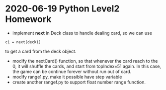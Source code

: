 # 2020-06-19 Python Level2 Homework

* implement __next__ in Deck class to handle dealing card, so we can use 
```
c1 = next(deck1)
```
to get a card from the deck object.
* modify the nextCard() function, so that whenever the card reach to the 0, it will shuffle the cards, and start from topIndex=51 again. In this case, the game can be continue forever without run out of card.
* modify range1.py, make it possible have step variable
* create another rangef.py to support float number range function.
